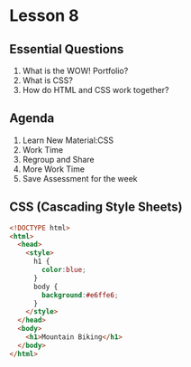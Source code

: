 # Lesson 8

## Essential Questions

1. What is the WOW! Portfolio?
2. What is CSS?
3. How do HTML and CSS work together?

## Agenda

1. Learn New Material:CSS
2. Work Time
3. Regroup and Share
4. More Work Time
5. Save Assessment for the week

## CSS (Cascading Style Sheets)

```html
<!DOCTYPE html>
<html>
  <head>
    <style>
      h1 {
        color:blue;
      }
      body {
        background:#e6ffe6;
      }
    </style>
  </head>
  <body>
    <h1>Mountain Biking</h1>
  </body>
</html>

```
